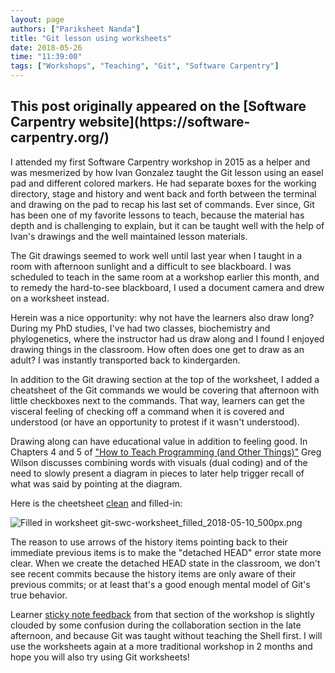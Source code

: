 ```yaml
---
layout: page
authors: ["Pariksheet Nanda"]
title: "Git lesson using worksheets"
date: 2018-05-26
time: "11:39:00"
tags: ["Workshops", "Teaching", "Git", "Software Carpentry"]
---
```


<h2>This post originally appeared on the [Software Carpentry website](https://software-carpentry.org/)</h2>

I attended my first Software Carpentry workshop in 2015 as a helper and was
mesmerized by how Ivan Gonzalez taught the Git lesson using an easel pad and
different colored markers.  He had separate boxes for the working directory,
stage and history and went back and forth between the terminal and drawing on
the pad to recap his last set of commands.  Ever since, Git has been one of my
favorite lessons to teach, because the material has depth and is challenging to
explain, but it can be taught well with the help of Ivan's drawings and the well
maintained lesson materials.

The Git drawings seemed to work well until last year when I taught in a room
with afternoon sunlight and a difficult to see blackboard.  I was scheduled to
teach in the same room at a workshop earlier this month, and to remedy the
hard-to-see blackboard, I used a document camera and drew on a worksheet
instead.

Herein was a nice opportunity: why not have the learners also draw long?  During
my PhD studies, I've had two classes, biochemistry and phylogenetics, where the
instructor had us draw along and I found I enjoyed drawing things in the
classroom.  How often does one get to draw as an adult?  I was instantly
transported back to kindergarden.

In addition to the Git drawing section at the top of the worksheet, I added a
cheatsheet of the Git commands we would be covering that afternoon with little
checkboxes next to the commands.  That way, learners can get the visceral
feeling of checking off a command when it is covered and understood (or have an
opportunity to protest if it wasn't understood).

Drawing along can have educational value in addition to feeling good.  In
Chapters 4 and 5 of
["How to Teach Programming (and Other Things)"](http://third-bit.com/teaching/)
Greg Wilson discusses combining words with visuals (dual coding) and of the need
to slowly present a diagram in pieces to later help trigger recall of what was
said by pointing at the diagram.

Here is the cheetsheet
[clean](https://github.com/omsai/git-swc-worksheet/releases/tag/v2018.05.10) and
filled-in:

![Filled in worksheet git-swc-worksheet_filled_2018-05-10_500px.png](https://user-images.githubusercontent.com/166624/40854696-3eec00f8-65a0-11e8-99e4-7bd4c893e93e.png)

The reason to use arrows of the history items pointing back to their immediate
previous items is to make the "detached HEAD" error state more clear.  When we
create the detached HEAD state in the classroom, we don't see recent commits
because the history items are only aware of their previous commits; or at least
that's a good enough mental model of Git's true behavior.

Learner
[sticky note feedback](https://github.com/tem11010/2018-05-10-UConn/wiki/Stickies-feedback#day-1-afternoon-git)
from that section of the workshop is slightly clouded by some confusion during
the collaboration section in the late afternoon, and because Git was taught
without teaching the Shell first.  I will use the worksheets again at a more
traditional workshop in 2 months and hope you will also try using Git
worksheets!
